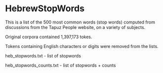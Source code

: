# HebrewStopWords
This is a list of the 500 most common words (stop words) computed from discussions from the Tapuz People website, on a variety of subjects.

Original corpora contained 1,397,173 tokes.

Tokens containing English characters or digits were removed from the lists.


heb_stopwords.txt - list of stopwords

heb_stopwords_counts.txt - list of stopwords + counts

